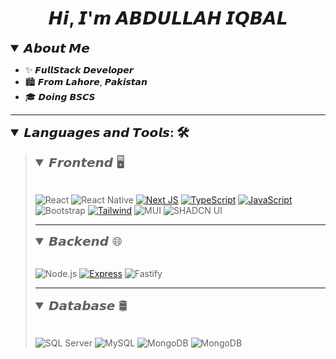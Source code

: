 <h1 align="center">𝙃𝙞, 𝙄'𝙢 𝘼𝘽𝘿𝙐𝙇𝙇𝘼𝙃 𝙄𝙌𝘽𝘼𝙇</h1>

<details open>
	<summary style="font-size: 20px; font-weight:bold;">𝘼𝙗𝙤𝙪𝙩 𝙈𝙚</summary>

- ✨ 𝙁𝙪𝙡𝙡𝙎𝙩𝙖𝙘𝙠 𝘿𝙚𝙫𝙚𝙡𝙤𝙥𝙚𝙧
- 🏙️ 𝙁𝙧𝙤𝙢 𝙇𝙖𝙝𝙤𝙧𝙚, 𝙋𝙖𝙠𝙞𝙨𝙩𝙖𝙣
- 🎓 𝘿𝙤𝙞𝙣𝙜 𝘽𝙎𝘾𝙎

</details>

---

<details open>
	<summary style="font-size: 20px; font-weight:bold;">𝙇𝙖𝙣𝙜𝙪𝙖𝙜𝙚𝙨 𝙖𝙣𝙙 𝙏𝙤𝙤𝙡𝙨: 🛠️ </summary>
		<blockquote>

<details open><summary style="font-size: 20px; "> 𝙁𝙧𝙤𝙣𝙩𝙚𝙣𝙙 🖥️
 </summary>
 &nbsp;

![React](https://img.shields.io/badge/React-20232A?style=for-the-badge&logo=react&logoColor=58c4dc)
![React Native](https://img.shields.io/badge/React_Native-20232A?style=for-the-badge&logo=react&logoColor=58c4dc)
[![Next JS](https://img.shields.io/badge/Next-black?style=for-the-badge&logo=next.js&logoColor=white)](https://nextjs.org/)
[![TypeScript](https://img.shields.io/badge/TypeScript-blue?style=for-the-badge&logo=typescript&logoColor=white)](https://www.typescriptlang.org/)
[![JavaScript](https://img.shields.io/badge/JavaScript-yellow?style=for-the-badge&logo=javascript&logoColor=black)](https://developer.mozilla.org/en-US/docs/Web/JavaScript)
![Bootstrap](https://img.shields.io/badge/Bootstrap-563D7C?style=for-the-badge&logo=bootstrap&logoColor=white)
[![Tailwind](https://img.shields.io/badge/Tailwind-38bdf8?style=for-the-badge&logo=tailwind-css&logoColor=white)](https://tailwindcss.com/)
![MUI](https://img.shields.io/badge/MUI-007FFF?style=for-the-badge&logo=mui&logoColor=white)
![SHADCN UI](https://img.shields.io/badge/ShadCn_UI-000?style=for-the-badge&logo=shadcnui&logoColor=white)

</details>

---

<details open><summary style="font-size: 20px; ">𝘽𝙖𝙘𝙠𝙚𝙣𝙙 🌐</summary>
&nbsp;

![Node.js](https://img.shields.io/badge/Node.js-339933?style=for-the-badge&logo=nodedotjs&logoColor=white)
[![Express](https://img.shields.io/badge/Express-black?style=for-the-badge&logo=express&logoColor=white)](https://expressjs.com/)
![Fastify](https://img.shields.io/badge/fastify-202020?style=for-the-badge&logo=fastify&logoColor=white)

</details>

---

<details open><summary style="font-size: 20px; ">𝘿𝙖𝙩𝙖𝙗𝙖𝙨𝙚 🛢️</summary>
&nbsp;

![SQL Server](https://img.shields.io/badge/SQL%20Server-CC2927?style=for-the-badge&logo=microsoft%20sql%20server&logoColor=white)
![MySQL](https://img.shields.io/badge/MySQL-005C84?style=for-the-badge&logo=mysql&logoColor=white)
![MongoDB](https://img.shields.io/badge/MongoDB-4EA94B?style=for-the-badge&logo=mongodb&logoColor=white)
![MongoDB](https://img.shields.io/badge/Mongoose-8c0808?style=for-the-badge&logo=mongoose&logoColor=white)

</details>

</blockquote>
</details>
